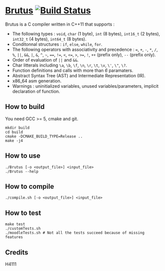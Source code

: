 # [Brutus](https://github.com/PLD-H4111-COMP/Brutus) [![Build Status](https://travis-ci.com/PLD-H4111-COMP/Brutus.svg?branch=master)](https://travis-ci.com/PLD-H4111-COMP/Brutus)

Brutus is a C compiler written in C++11 that supports :
- The following types : `void`, `char` (1 byte), `int` (8 bytes), `int16_t` (2 bytes), `int32_t` (4 bytes), `int64_t` (8 bytes).
- Conditonnal structures : `if`, `else`, `while`, `for`.
- The following operators with associativity and precedence : `=`, `+`, `-`, `*`, `/`, `%`, `||`, `&&`, `|`, `&`, `^`, `~`, `==`, `!=`, `<`, `<=`, `>`, `>=`, `!`, `++` (prefix only), `--` (prefix only).
- Order of evaluation of `||` and `&&`.
- Char litterals including `\a`, `\b`, `\f`, `\n`, `\r`, `\t`, `\v`, `\'`, `\"`, `\?`.
- Function definitions and calls with more than *6* paramaters.
- Abstract Syntax Tree (AST) and Intermediate Representation (IR).
- x86_64 asm generation.
- Warnings : uninitialized variables, unused variables/parameters, implicit declaration of function.

## How to build
You need GCC >= 5, cmake and git.

```
mkdir build
cd build
cmake -DCMAKE_BUILD_TYPE=Release ..
make -j4
```

## How to use

```
./Brutus [-o <output_file>] <input_file>
./Brutus --help
```

## How to compile

```
./compile.sh [-o <output_file>] <input_file>
```

## How to test

```
make test
./customTests.sh
./moodleTests.sh # Not all the tests succeed because of missing features
```

## Credits

H4111
